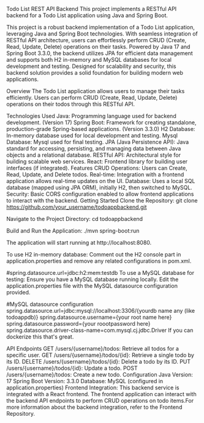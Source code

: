 Todo List REST API Backend
This project implements a RESTful API backend for a Todo List application using Java and Spring Boot.

This project is a robust backend implementation of a Todo List application, leveraging Java and Spring Boot technologies. With seamless integration of RESTful API architecture, users can effortlessly perform CRUD (Create, Read, Update, Delete) operations on their tasks. Powered by Java 17 and Spring Boot 3.3.0, the backend utilizes JPA for efficient data management and supports both H2 in-memory and MySQL databases for local development and testing. Designed for scalability and security, this backend solution provides a solid foundation for building modern web applications.

Overview
The Todo List application allows users to manage their tasks efficiently. Users can perform CRUD (Create, Read, Update, Delete) operations on their todos through this RESTful API.

Technologies Used
Java: Programming language used for backend development. (Version 17)
Spring Boot: Framework for creating standalone, production-grade Spring-based applications. (Version 3.3.0)
H2 Database: In-memory database used for local development and testing.
Mysql Database: Mysql used for final testing.
JPA (Java Persistence API): Java standard for accessing, persisting, and managing data between Java objects and a relational database.
RESTful API: Architectural style for building scalable web services.
React: Frontend library for building user interfaces (if integrated).
Features
CRUD Operations: Users can Create, Read, Update, and Delete todos.
Real-time: Integration with a frontend application allows real-time updates on the UI.
Database: Uses a local SQL database (mapped using JPA ORM), initially H2, then switched to MySQL.
Security: Basic CORS configuration enabled to allow frontend applications to interact with the backend.
Getting Started
Clone the Repository: git clone https://github.com/your_username/todoappbackend.git

Navigate to the Project Directory: cd todoappbackend

Build and Run the Application: ./mvn spring-boot:run

The application will start running at http://localhost:8080.

To use H2 in-memory database: Comment out the H2 console part in application.properties and remove any related configurations in pom.xml.

#spring.datasource.url=jdbc:h2:mem:testdb
To use a MySQL database for testing: Ensure you have a MySQL database running locally. Edit the application.properties file with the MySQL datasource configuration provided.

#MySQL datasource configuration
spring.datasource.url=jdbc:mysql://localhost:3306/{yourdb name any (like todoappdb)}
spring.datasource.username={your root name here}
spring.datasource.password={your roootpassword here}
spring.datasource.driver-class-name=com.mysql.cj.jdbc.Driver 
If you can dockerize this that's great.

API Endpoints
GET /users/{username}/todos: Retrieve all todos for a specific user.
GET /users/{username}/todos/{id}: Retrieve a single todo by its ID.
DELETE /users/{username}/todos/{id}: Delete a todo by its ID.
PUT /users/{username}/todos/{id}: Update a todo.
POST /users/{username}/todos: Create a new todo.
Configuration
Java Version: 17
Spring Boot Version: 3.3.0
Database: MySQL (configured in application.properties)
Frontend Integration: This backend service is integrated with a React frontend. The frontend application can interact with the backend API endpoints to perform CRUD operations on todo items.For more information about the backend integration, refer to the Frontend Repository.
